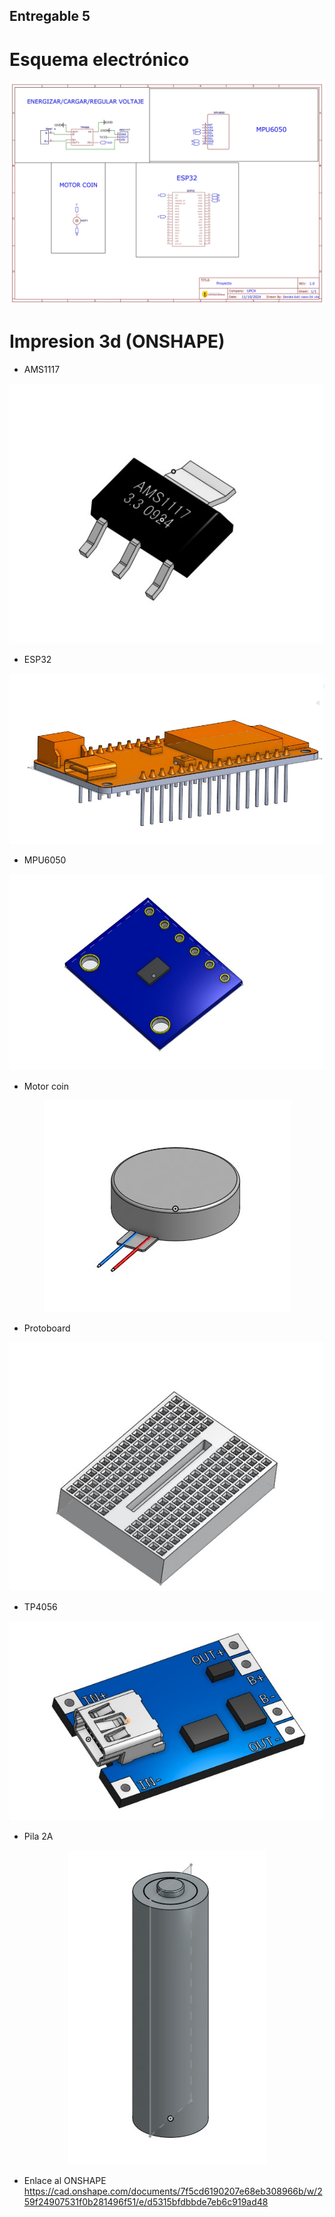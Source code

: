 ## Entregable 5

# Esquema electrónico

<p align="center">
  <img src="https://github.com/Arbandu/Fundbio/blob/a2469a702f5e9cf299672e99260795e1ecd08fb4/Imagenes/esquema_page-0001.jpg" alt="esquema electronico">
</p>

# Impresion 3d (ONSHAPE)

- AMS1117

<p align="center">
  <img src="https://github.com/Arbandu/Fundbio/blob/755a5d4ce7f93536086d7e0c39bde62fc8c7184d/Imagenes/E5%20AMS1117.jpg" alt="E5 AMS1117">
</p>

- ESP32

<p align="center">
  <img src="https://github.com/Arbandu/Fundbio/blob/755a5d4ce7f93536086d7e0c39bde62fc8c7184d/Imagenes/E5%20ESP32.jpg" alt="E5 ESP32">
</p>

- MPU6050

<p align="center">
  <img src="https://github.com/Arbandu/Fundbio/blob/755a5d4ce7f93536086d7e0c39bde62fc8c7184d/Imagenes/E5%20MPU6050.jpg" alt="E5 MPU6050">
</p>

- Motor coin

<p align="center">
  <img src="https://github.com/Arbandu/Fundbio/blob/755a5d4ce7f93536086d7e0c39bde62fc8c7184d/Imagenes/E5%20Motor%20Coin.jpg" alt="E5 Motor Coin">
</p>

- Protoboard

<p align="center">
  <img src="https://github.com/Arbandu/Fundbio/blob/755a5d4ce7f93536086d7e0c39bde62fc8c7184d/Imagenes/E5%20Protoboard.jpg" alt="E5 Protobard">
</p>

- TP4056

<p align="center">
  <img src="https://github.com/Arbandu/Fundbio/blob/755a5d4ce7f93536086d7e0c39bde62fc8c7184d/Imagenes/E5%20TP4056.jpg" alt="E5 TP4056">
</p>

- Pila 2A

<p align="center">
  <img src="https://github.com/Arbandu/Fundbio/blob/755a5d4ce7f93536086d7e0c39bde62fc8c7184d/Imagenes/E5%20pila%202A.jpg" alt="E5 pila 2A">
</p>

- Enlace al ONSHAPE
https://cad.onshape.com/documents/7f5cd6190207e68eb308966b/w/259f24907531f0b281496f51/e/d5315bfdbbde7eb6c919ad48
